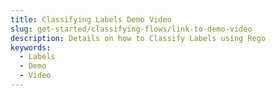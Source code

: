 ```yaml
---
title: Classifying Labels Demo Video
slug: get-started/classifying-flows/link-to-demo-video
description: Details on how to Classify Labels using Rego
keywords:
  - Labels
  - Demo
  - Video
---
```

